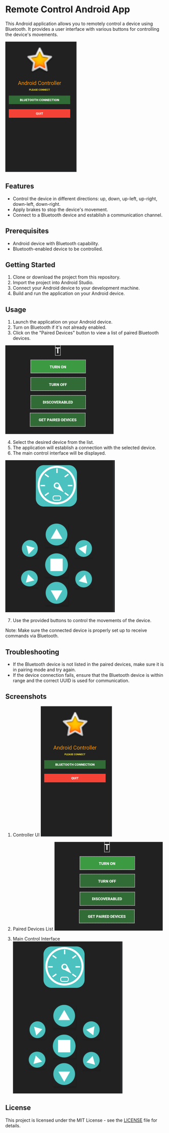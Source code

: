 # Remote Control Android App

This Android application allows you to remotely control a device using Bluetooth. It provides a user interface with various buttons for controlling the device's movements.

![Controller UI](screenshots/1.png)

## Features

- Control the device in different directions: up, down, up-left, up-right, down-left, down-right.
- Apply brakes to stop the device's movement.
- Connect to a Bluetooth device and establish a communication channel.

## Prerequisites

- Android device with Bluetooth capability.
- Bluetooth-enabled device to be controlled.

## Getting Started

1. Clone or download the project from this repository.
2. Import the project into Android Studio.
3. Connect your Android device to your development machine.
4. Build and run the application on your Android device.

## Usage

1. Launch the application on your Android device.
2. Turn on Bluetooth if it's not already enabled.
3. Click on the "Paired Devices" button to view a list of paired Bluetooth devices.

![Paired Devices List](screenshots/2.png)

4. Select the desired device from the list.
5. The application will establish a connection with the selected device.
6. The main control interface will be displayed.

![Main Control Interface](screenshots/3.png)

7. Use the provided buttons to control the movements of the device.

Note: Make sure the connected device is properly set up to receive commands via Bluetooth.

## Troubleshooting

- If the Bluetooth device is not listed in the paired devices, make sure it is in pairing mode and try again.
- If the device connection fails, ensure that the Bluetooth device is within range and the correct UUID is used for communication.

## Screenshots

1. Controller UI
![Controller UI](screenshots/1.png)

2. Paired Devices List
![Paired Devices List](screenshots/2.png)

3. Main Control Interface
![Main Control Interface](screenshots/3.png)

## License

This project is licensed under the MIT License - see the [LICENSE](LICENSE) file for details.
